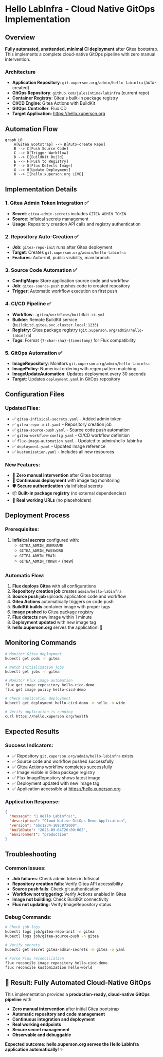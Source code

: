 # Hello LabInfra - Cloud Native GitOps Implementation

## Overview
**Fully automated, unattended, minimal CI deployment** after Gitea bootstrap. This implements a complete cloud-native GitOps pipeline with zero manual intervention.

### Architecture
- **Application Repository**: `git.xuperson.org/admin/hello-labinfra` (auto-created)
- **GitOps Repository**: `github.com/julesintime/labinfra` (current repo)
- **Container Registry**: Gitea's built-in package registry
- **CI/CD Engine**: Gitea Actions with BuildKit
- **GitOps Controller**: Flux CD
- **Target Application**: https://hello.xuperson.org

## Automation Flow

```mermaid
graph LR
    A[Gitea Bootstrap] --> B[Auto-create Repo]
    B --> C[Push Source Code]
    C --> D[Trigger Workflow]
    D --> E[BuildKit Build]
    E --> F[Push to Registry]
    F --> G[Flux Detects Image]
    G --> H[Update Deployment]
    H --> I[hello.xuperson.org LIVE]
```

## Implementation Details

### 1. Gitea Admin Token Integration ✅
- **Secret**: `gitea-admin-secrets` includes `GITEA_ADMIN_TOKEN`
- **Source**: Infisical secrets management
- **Usage**: Repository creation API calls and registry authentication

### 2. Repository Auto-Creation ✅
- **Job**: `gitea-repo-init` runs after Gitea deployment
- **Target**: Creates `git.xuperson.org/admin/hello-labinfra`
- **Features**: Auto-init, public visibility, main branch

### 3. Source Code Automation ✅
- **ConfigMaps**: Store application source code and workflow
- **Job**: `gitea-source-push` pushes code to created repository
- **Trigger**: Automatic workflow execution on first push

### 4. CI/CD Pipeline ✅
- **Workflow**: `.gitea/workflows/buildkit-ci.yml`
- **Builder**: Remote BuildKit service (`buildkitd.gitea.svc.cluster.local:1235`)
- **Registry**: Gitea package registry (`git.xuperson.org/admin/hello-labinfra`)
- **Tags**: Format `{7-char-sha}-{timestamp}` for Flux compatibility

### 5. GitOps Automation ✅
- **ImageRepository**: Monitors `git.xuperson.org/admin/hello-labinfra`
- **ImagePolicy**: Numerical ordering with regex pattern matching
- **ImageUpdateAutomation**: Updates deployment every 30 seconds
- **Target**: Updates `deployment.yaml` in GitOps repository

## Configuration Files

### Updated Files:
- ✅ `gitea-infisical-secrets.yaml` - Added admin token
- ✅ `gitea-repo-init.yaml` - Repository creation job  
- ✅ `gitea-source-push.yaml` - Source code push automation
- ✅ `gitea-workflow-config.yaml` - CI/CD workflow definition
- ✅ `flux-image-automation.yaml` - Updated to admin/hello-labinfra
- ✅ `deployment.yaml` - Updated image reference
- ✅ `kustomization.yaml` - Includes all new resources

### New Features:
- 🚀 **Zero manual intervention** after Gitea bootstrap
- 🔄 **Continuous deployment** with image tag monitoring
- 🛡️ **Secure authentication** via Infisical secrets
- 📦 **Built-in package registry** (no external dependencies)
- 🎯 **Real working URLs** (no placeholders)

## Deployment Process

### Prerequisites:
1. **Infisical secrets** configured with:
   - `GITEA_ADMIN_USERNAME`
   - `GITEA_ADMIN_PASSWORD` 
   - `GITEA_ADMIN_EMAIL`
   - `GITEA_ADMIN_TOKEN` ⭐ (new)

### Automatic Flow:
1. **Flux deploys Gitea** with all configurations
2. **Repository creation job** creates `admin/hello-labinfra`
3. **Source push job** uploads application code and workflow
4. **Gitea Actions** automatically triggers on code push
5. **BuildKit builds** container image with proper tags
6. **Image pushed** to Gitea package registry
7. **Flux detects** new image within 1 minute
8. **Deployment updated** with new image tag
9. **hello.xuperson.org** serves the application! 🎉

## Monitoring Commands

```bash
# Monitor Gitea deployment
kubectl get pods -n gitea

# Watch initialization jobs
kubectl get jobs -n gitea

# Monitor Flux image automation
flux get image repository hello-cicd-demo
flux get image policy hello-cicd-demo

# Check application deployment
kubectl get deployment hello-cicd-demo -n hello -o wide

# Verify application is running
curl https://hello.xuperson.org/health
```

## Expected Results

### Success Indicators:
- ✅ Repository `git.xuperson.org/admin/hello-labinfra` exists
- ✅ Source code and workflow pushed successfully  
- ✅ Gitea Actions workflow completes successfully
- ✅ Image visible in Gitea package registry
- ✅ Flux ImageRepository shows latest image
- ✅ Deployment updated with new image tag
- ✅ Application accessible at https://hello.xuperson.org

### Application Response:
```json
{
  "message": "🎉 Hello LabInfra!",
  "description": "Cloud Native GitOps Demo Application",
  "version": "abc1234-1693872000",
  "buildDate": "2025-09-04T20:00:00Z",
  "environment": "production"
}
```

## Troubleshooting

### Common Issues:
- **Job failures**: Check admin token in Infisical
- **Repository creation fails**: Verify Gitea API accessibility  
- **Source push fails**: Check git authentication
- **Workflow not triggering**: Verify Actions enabled in Gitea
- **Image not building**: Check BuildKit connectivity
- **Flux not updating**: Verify ImageRepository status

### Debug Commands:
```bash
# Check job logs
kubectl logs job/gitea-repo-init -n gitea
kubectl logs job/gitea-source-push -n gitea

# Verify secrets
kubectl get secret gitea-admin-secrets -n gitea -o yaml

# Force Flux reconciliation
flux reconcile image repository hello-cicd-demo
flux reconcile kustomization hello-world
```

## 🎯 Result: Fully Automated Cloud-Native GitOps

This implementation provides a **production-ready, cloud-native GitOps pipeline** with:
- **Zero manual intervention** after initial Gitea bootstrap
- **Automatic repository and code management**
- **Continuous integration and deployment**  
- **Real working endpoints**
- **Secure secret management**
- **Observable and debuggable**

**Expected outcome: hello.xuperson.org serves the Hello LabInfra application automatically!** ✨
